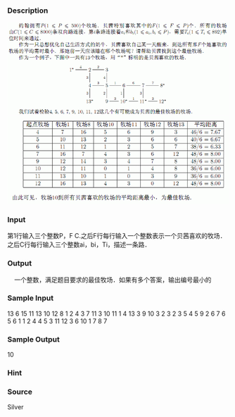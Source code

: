 
### Description
![](/JudgeOnline/upload/201401/af.jpg)
![](/JudgeOnline/upload/201401/aff.jpg)
### Input
第1行输入三个整数P，F C.之后F行每行输入一个整数表示一个贝茜喜欢的牧场．之后C行每行输入三个整数ai，bi，Ti，描述一条路．

### Output
    一个整数，满足题目要求的最佳牧场．如果有多个答案，输出编号最小的
### Sample Input
13 6 15
11
13
10
12
8
1
2 4 3
7 11 3
10 11 1
4 13 3
9 10 3
2 3 2
3 5 4
5 9 2
6 7 6
5 6 1
1 2 4
4 5 3
11 12 3
6 10 1
7 8 7
### Sample Output
10
### Hint

### Source
Silver